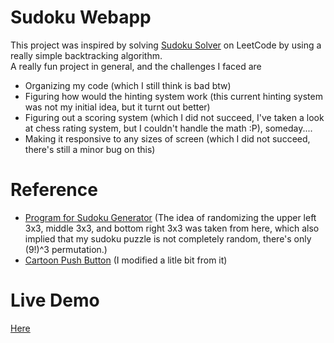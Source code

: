 # Sudoku Webapp

This project was inspired by solving [Sudoku Solver](https://leetcode.com/problems/sudoku-solver/) on LeetCode by using a really simple backtracking algorithm. 
<br>
A really fun project in general, and the challenges I faced are

- Organizing my code (which I still think is bad btw)
- Figuring how would the hinting system work (this current hinting system was not my initial idea, but it turnt out better)
- Figuring out a scoring system (which I did not succeed, I've taken a look at chess rating system, but I couldn't handle the math :P), someday....
- Making it responsive to any sizes of screen (which I did not succeed, there's still a minor bug on this)

# Reference

- [Program for Sudoku Generator](https://www.geeksforgeeks.org/program-sudoku-generator/) (The idea of randomizing the upper left 3x3, middle 3x3, and bottom right 3x3 was taken from here, which also implied that my sudoku puzzle is not completely random, there's only (9!)^3 permutation.)
- [Cartoon Push Button](https://codemyui.com/3d-cartoon-push-button-effect-in-css/) (I modified a litle bit from it)

# Live Demo

[Here](https://wyhong3103.github.io/sudoku/)